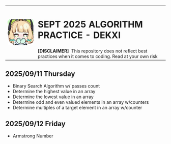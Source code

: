 <table>
  <tr>
    <td rowspan="2"><img src="saiba-midori-blush.gif"></img></td>
    <td colspan="5"><h1> SEPT 2025 ALGORITHM PRACTICE - DEKXI </h1></td>
  </tr>
  <tr>
    <td colspan="5">
      <b>[DISCLAIMER]</b>
      &nbspThis repository does not reflect best practices when it comes to coding. Read at your own risk
    </td>
  </tr>
</table>

## 2025/09/11 Thursday
- Binary Search Algorithm w/ passes count
- Determine the highest value in an array
- Determine the lowest value in an array
- Determine odd and even valued elements in an array w/counters
- Determine multiples of a target element in an array w/counter

## 2025/09/12 Friday
- Armstrong Number
